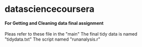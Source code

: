 # datasciencecoursera
#### For Getting and Cleaning data final assignment
Pleas refer to these file in the "main"
The final tidy data is named "tidydata.txt"
The script named "runanalysis.r"

